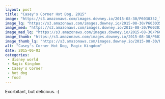 ```yaml
---
layout: post
title: "Casey's Corner Hot Dog, 2015"
image: "https://s3.amazonaws.com/images.downey.io/2015-08-30/P6030352_large.jpg"
image_lq: "https://s3.amazonaws.com/images.downey.io/2015-08-30/P6030352_large_lq.jpg"
image_med: "https://s3.amazonaws.com/images.downey.io/2015-08-30/P6030352_medium.jpg"
image_med_lq: "https://s3.amazonaws.com/images.downey.io/2015-08-30/P6030352_medium_lq.jpg"
image_thumb: "https://s3.amazonaws.com/images.downey.io/2015-08-30/P6030352_thumb.jpg"
image_thumb_lq: "https://s3.amazonaws.com/images.downey.io/2015-08-30/P6030352_thumb_lq.jpg"
alt: "Casey's Corner Hot Dog, Magic Kingdom"
date: 2015-06-03
categories:
 - disney world
 - Magic Kingdom
 - Casey's Corner
 - hot dog
 - food
---
```


Exorbitant, but delicious. :)